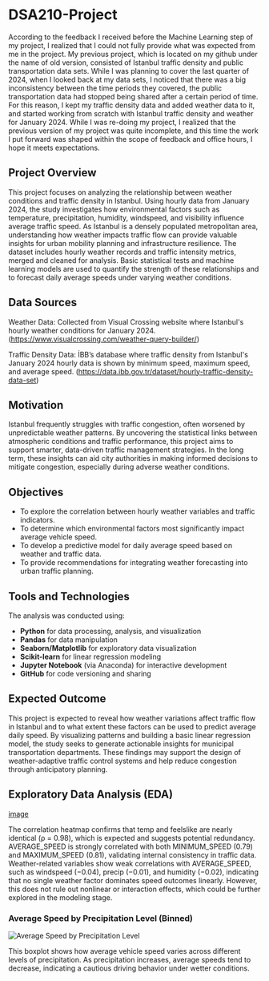 # DSA210-Project

According to the feedback I received before the Machine Learning step of my project, I realized that I could not fully provide what was expected from me in the project. My previous project, which is located on my github under the name of old version, consisted of Istanbul traffic density and public transportation data sets. While I was planning to cover the last quarter of 2024, when I looked back at my data sets, I noticed that there was a big inconsistency between the time periods they covered, the public transportation data had stopped being shared after a certain period of time. For this reason, I kept my traffic density data and added weather data to it, and started working from scratch with Istanbul traffic density and weather for January 2024. While I was re-doing my project, I realized that the previous version of my project was quite incomplete, and this time the work I put forward was shaped within the scope of feedback and office hours, I hope it meets expectations.

## Project Overview
This project focuses on analyzing the relationship between weather conditions and traffic density in Istanbul. 
Using hourly data from January 2024, the study investigates how environmental factors such as temperature, precipitation, humidity, windspeed, and visibility influence average traffic speed. 
As Istanbul is a densely populated metropolitan area, understanding how weather impacts traffic flow can provide valuable insights for urban mobility planning and infrastructure resilience. 
The dataset includes hourly weather records and traffic intensity metrics, merged and cleaned for analysis. Basic statistical tests and machine learning models are used to quantify the strength of these relationships and to forecast daily average speeds under varying weather conditions.

## Data Sources
Weather Data: Collected from Visual Crossing website where Istanbul's hourly weather conditions for January 2024. (https://www.visualcrossing.com/weather-query-builder/)

Traffic Density Data: İBB’s database where traffic density from Istanbul's January 2024 hourly data is shown by minimum speed, maximum speed, and average speed. (https://data.ibb.gov.tr/dataset/hourly-traffic-density-data-set)

## Motivation
Istanbul frequently struggles with traffic congestion, often worsened by unpredictable weather patterns. By uncovering the statistical links between atmospheric conditions and traffic performance, this project aims to support smarter, data-driven traffic management strategies. In the long term, these insights can aid city authorities in making informed decisions to mitigate congestion, especially during adverse weather conditions.

## Objectives
- To explore the correlation between hourly weather variables and traffic indicators.  
- To determine which environmental factors most significantly impact average vehicle speed.  
- To develop a predictive model for daily average speed based on weather and traffic data.  
- To provide recommendations for integrating weather forecasting into urban traffic planning.

## Tools and Technologies
The analysis was conducted using:  
- **Python** for data processing, analysis, and visualization  
- **Pandas** for data manipulation  
- **Seaborn/Matplotlib** for exploratory data visualization  
- **Scikit-learn** for linear regression modeling  
- **Jupyter Notebook** (via Anaconda) for interactive development  
- **GitHub** for code versioning and sharing  

## Expected Outcome
This project is expected to reveal how weather variations affect traffic flow in Istanbul and to what extent these factors can be used to predict average daily speed. By visualizing patterns and building a basic linear regression model, the study seeks to generate actionable insights for municipal transportation departments. These findings may support the design of weather-adaptive traffic control systems and help reduce congestion through anticipatory planning.



## Exploratory Data Analysis (EDA)

[image](https://github.com/user-attachments/assets/f4d77512-d3e7-47f8-9f52-e65b2e2d5034)

The correlation heatmap confirms that temp and feelslike are nearly identical (ρ = 0.98), which is expected and suggests potential redundancy. AVERAGE_SPEED is strongly correlated with both MINIMUM_SPEED (0.79) and MAXIMUM_SPEED (0.81), validating internal consistency in traffic data.
Weather-related variables show weak correlations with AVERAGE_SPEED, such as windspeed (−0.04), precip (−0.01), and humidity (−0.02), indicating that no single weather factor dominates speed outcomes linearly. However, this does not rule out nonlinear or interaction effects, which could be further explored in the modeling stage.

### Average Speed by Precipitation Level (Binned)

![Average Speed by Precipitation Level](images/avg_speed_by_precip_bin.png)

This boxplot shows how average vehicle speed varies across different levels of precipitation. As precipitation increases, average speeds tend to decrease, indicating a cautious driving behavior under wetter conditions.

